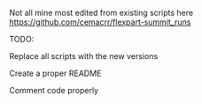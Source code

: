 Not all mine most edited from existing scripts here https://github.com/cemacrr/flexpart-summit_runs 

TODO:

Replace all scripts with the new versions

Create a proper README

Comment code properly
